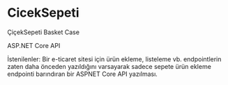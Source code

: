 # CicekSepeti
ÇiçekSepeti Basket Case

ASP.NET Core API

İstenilenler:
Bir e-ticaret sitesi için ürün ekleme, listeleme vb. endpointlerin zaten daha önceden yazıldığını varsayarak sadece sepete ürün ekleme endpointi barındıran bir ASPNET Core API yazılması.
